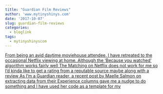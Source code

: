 ```yaml
---
title: "Guardian Film Reviews"
author: 'www.mytinyshinys.com'
date: '2017-10-07'
slug: guardian-film-reviews
categories:
  - bloglink
tags:
  - mytinyshinyscom
---
```


[From being an avid daytime moviehouse attendee. I have retreated to the occasional Netflix viewing at home. Although the ‘Because you watched’ algorithm works fairly well The Matching on Netflix does not work for me so I’d kinda like to get a rating from a reputable source maybe along with a review As I’m a Guardian reader, a recent post by Maelle Salmon on extracting data from their Experience columns gave me a nudge to do something and I have used her code as a template for my<i class="fas fa-external-link-alt"></i>](https://www.mytinyshinys.com/2017/10/07/guardian-film-reviews/)

